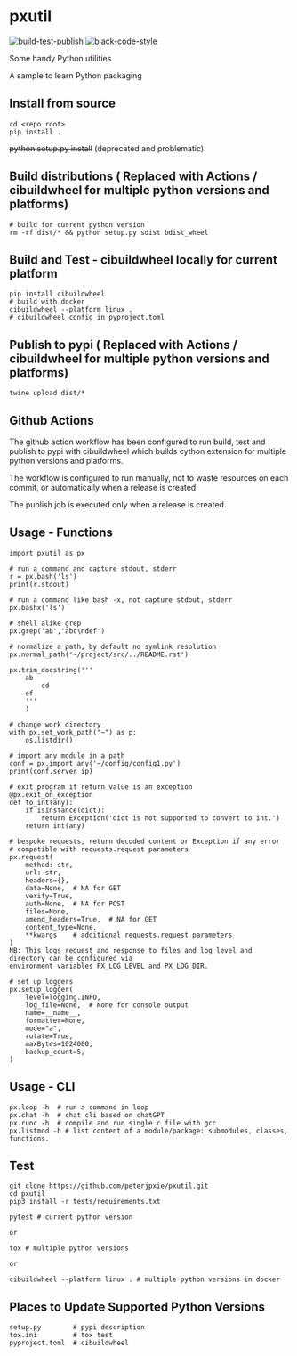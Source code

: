 # pxutil

[![build-test-publish](https://github.com/peterjpxie/pxutil/actions/workflows/build_test_publish.yml/badge.svg)](https://github.com/peterjpxie/pxutil/actions)
[![black-code-style](https://img.shields.io/badge/code%20style-black-000000.svg)](https://github.com/psf/black)

Some handy Python utilities

A sample to learn Python packaging

## Install from source

```
cd <repo root>
pip install .
```
~~python setup.py install~~ (deprecated and problematic)

## Build distributions ( Replaced with Actions / cibuildwheel for multiple python versions and platforms)

```
# build for current python version
rm -rf dist/* && python setup.py sdist bdist_wheel
```

## Build and Test - cibuildwheel locally for current platform

```
pip install cibuildwheel
# build with docker
cibuildwheel --platform linux . 
# cibuildwheel config in pyproject.toml
```

## Publish to pypi ( Replaced with Actions / cibuildwheel for multiple python versions and platforms)

```
twine upload dist/*
```

## Github Actions

The github action workflow has been configured to run build, test and publish to pypi with cibuildwheel which builds cython extension for multiple python versions and platforms.

The workflow is configured to run manually, not to waste resources on each commit, or automatically when a release is created.

The publish job is executed only when a release is created.

## Usage - Functions
```
import pxutil as px

# run a command and capture stdout, stderr
r = px.bash('ls')
print(r.stdout)

# run a command like bash -x, not capture stdout, stderr
px.bashx('ls')

# shell alike grep
px.grep('ab','abc\ndef')

# normalize a path, by default no symlink resolution
px.normal_path('~/project/src/../README.rst')

px.trim_docstring('''
    ab
        cd
    ef
    '''
    )

# change work directory
with px.set_work_path("~") as p:
    os.listdir()

# import any module in a path
conf = px.import_any('~/config/config1.py')
print(conf.server_ip)

# exit program if return value is an exception
@px.exit_on_exception
def to_int(any):
    if isinstance(dict):
        return Exception('dict is not supported to convert to int.')
    return int(any)

# bespoke requests, return decoded content or Exception if any error
# compatible with requests.request parameters
px.request(
    method: str,
    url: str,
    headers={},
    data=None,  # NA for GET
    verify=True,  
    auth=None,  # NA for POST
    files=None,
    amend_headers=True,  # NA for GET
    content_type=None,
    **kwargs    # additional requests.request parameters
)
NB: This logs request and response to files and log level and directory can be configured via 
environment variables PX_LOG_LEVEL and PX_LOG_DIR.

# set up loggers
px.setup_logger(
    level=logging.INFO,
    log_file=None,  # None for console output
    name=__name__,
    formatter=None,
    mode="a",
    rotate=True,
    maxBytes=1024000,
    backup_count=5,
)
```

## Usage - CLI
```
px.loop -h  # run a command in loop
px.chat -h  # chat cli based on chatGPT
px.runc -h  # compile and run single c file with gcc
px.listmod -h # list content of a module/package: submodules, classes, functions.
```

## Test
```
git clone https://github.com/peterjpxie/pxutil.git
cd pxutil
pip3 install -r tests/requirements.txt

pytest # current python version

or 

tox # multiple python versions

or

cibuildwheel --platform linux . # multiple python versions in docker
```

## Places to Update Supported Python Versions
```
setup.py        # pypi description
tox.ini         # tox test
pyproject.toml  # cibuildwheel
```